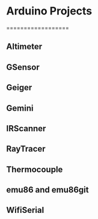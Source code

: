# Arduino Projects
==================

## Altimeter

## GSensor

## Geiger

## Gemini

## IRScanner

## RayTracer

## Thermocouple

## emu86 and emu86git

## WifiSerial
